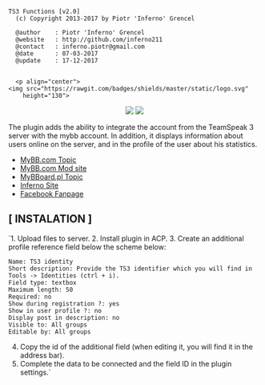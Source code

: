 	TS3 Functions [v2.0]
      (c) Copyright 2013-2017 by Piotr 'Inferno' Grencel
 
      @author    : Piotr 'Inferno' Grencel
      @website	 : http://github.com/inferno211
      @contact   : inferno.piotr@gmail.com
      @date      : 07-03-2017
      @update    : 17-12-2017
      
      
      <p align="center">
    <img src="https://rawgit.com/badges/shields/master/static/logo.svg"
        height="130">


<p align="center">
	<a href="#version" alt="Backers on Open Collective"><img src="https://img.shields.io/badge/version-2.0-red.svg" /></a>
	<a href="github.com/inferno211/ts3func/releases" alt="Go to releases"><img src="https://img.shields.io/badge/Download-releases-green.svg" /></a>
</p>

The plugin adds the ability to integrate the account from the TeamSpeak 3 server with the mybb account. In addition, it displays information about users online on the server, and in the profile of the user about his statistics.

* [MyBB.com Topic](https://community.mybb.com/thread-214879-post-1292763.html#pid1292763)
* [MyBB.com Mod site](https://community.mybb.com/mods.php?action=view&pid=956)
* [MyBBoard.pl Topic](https://mybboard.pl/thread-73099.html)
* [Inferno Site](http://inferno24.eu)
* [Facebook Fanpage](https://facebook.com/PanInferno)

[ INSTALATION ]
--------
`1. Upload files to server.
2. Install plugin in ACP.
3. Create an additional profile reference field below the scheme below:

	Name: TS3 identity
	Short description: Provide the TS3 identifier which you will find in Tools -> Identities (ctrl + i).
	Field type: textbox
	Maximum length: 50
	Required: no
	Show during registration ?: yes
	Show in user profile ?: no
	Display post in description: no
	Visible to: All groups
	Editable by: All groups

4. Copy the id of the additional field (when editing it, you will find it in the address bar).
5. Complete the data to be connected and the field ID in the plugin settings.`
